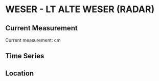 # WESER - LT ALTE WESER (RADAR)

## Current Measurement

Current measurement: <Value topic="rivers/pegel-online/WESER/LT_ALTE_WESER_(RADAR)/measurementValue"/> cm

## Time Series

<TimeSeries topic="rivers/pegel-online/WESER/LT_ALTE_WESER_(RADAR)/measurementValue" period="week" />

## Location

<WorldMap>
  <Marker lat="None" lon="None" labelTopic="rivers/pegel-online/WESER/LT_ALTE_WESER_(RADAR)" />
</WorldMap>
